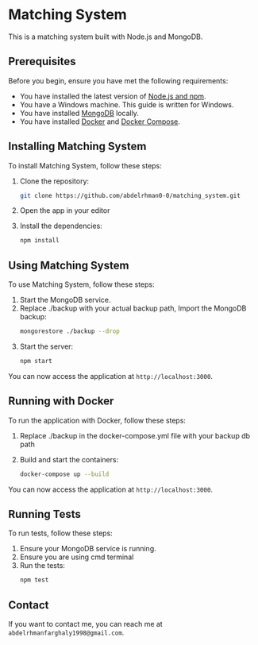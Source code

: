 # Matching System

This is a matching system built with Node.js and MongoDB.

## Prerequisites

Before you begin, ensure you have met the following requirements:

* You have installed the latest version of [Node.js and npm](https://nodejs.org/en/download/).
* You have a Windows machine. This guide is written for Windows.
* You have installed [MongoDB](https://www.mongodb.com/try/download/community) locally.
* You have installed [Docker](https://docs.docker.com/get-docker/) and [Docker Compose](https://docs.docker.com/compose/install/).

## Installing Matching System

To install Matching System, follow these steps:

1. Clone the repository:
    ```bash
    git clone https://github.com/abdelrhman0-0/matching_system.git
    ```
2. Open the app in your editor

3. Install the dependencies:
    ```bash
    npm install
    ```

## Using Matching System

To use Matching System, follow these steps:

1. Start the MongoDB service.
2. Replace ./backup with your actual backup path, Import the MongoDB backup:
    ```bash
    mongorestore ./backup --drop
    ```
4. Start the server:
    ```bash
    npm start
    ```

You can now access the application at `http://localhost:3000`.

## Running with Docker

To run the application with Docker, follow these steps:
1. Replace ./backup in the docker-compose.yml file with your backup db path

2. Build and start the containers:
    ```bash
    docker-compose up --build
    ```

You can now access the application at `http://localhost:3000`.

## Running Tests

To run tests, follow these steps:

1. Ensure your MongoDB service is running.
2. Ensure you are using cmd terminal
3. Run the tests:
    ```bash
    npm test
    ```

## Contact

If you want to contact me, you can reach me at `abdelrhmanfarghaly1998@gmail.com`.